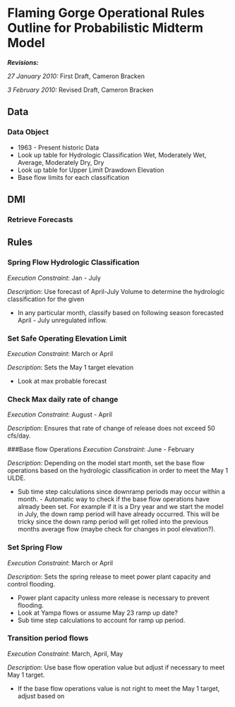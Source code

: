 # Flaming Gorge Operational Rules Outline for Probabilistic Midterm Model

___Revisions:___

_27 January 2010:_ First Draft, Cameron Bracken

_3 February 2010:_ Revised Draft, Cameron Bracken

## Data
### Data Object
- 1963 - Present historic Data
- Look up table for Hydrologic Classification Wet, Moderately Wet, Average, Moderately Dry, Dry
- Look up table for Upper Limit Drawdown Elevation
- Base flow limits for each classification

## DMI
### Retrieve Forecasts

## Rules

### Spring Flow Hydrologic Classification
_Execution Constraint_: Jan - July
	
_Description_: Use forecast of April-July Volume to determine the hydrologic classification for the given

- In any particular month, classify based on following season forecasted April - July unregulated inflow. 

	
### Set Safe Operating Elevation Limit
_Execution Constraint_: March or April

_Description_: Sets the May 1 target elevation
	
- Look at max probable forecast
	
### Check Max daily rate of change
_Execution Constraint_: August - April

_Description_: Ensures that rate of change of release does not exceed 50 cfs/day.


###Base flow Operations
_Execution Constraint_: June - February

_Description_: Depending on the model start month, set the base flow operations based on the hydrologic classification in order to meet the May 1 ULDE.  

- Sub time step calculations since downramp periods may occur within a month.  - Automatic way to check if the base flow operations have already been set.  For example if it is a Dry year and we start the model in July, the down ramp period will have already occurred. This will be tricky since the down ramp period will get rolled into the previous months average flow (maybe check for changes in pool elevation?).


### Set Spring Flow
_Execution Constraint_: March or April

_Description_:  Sets the spring release to meet power plant capacity and  control flooding. 

- Power plant capacity unless more release is necessary to prevent flooding. 
- Look at Yampa flows or assume May 23 ramp up date?
- Sub time step calculations to account for ramp up period.

### Transition period flows
_Execution Constraint_: March, April, May

_Description_:  Use base flow operation value but adjust if necessary to meet May 1 target. 

- If the base flow operations value is not right to meet the May 1 target, adjust based on 



